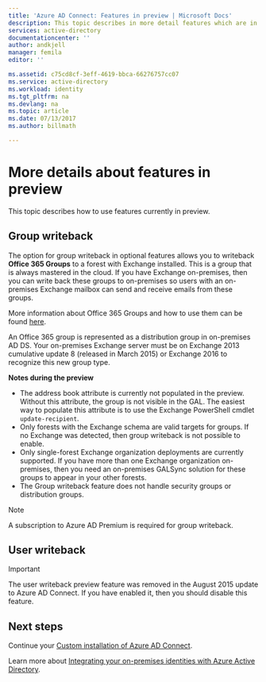 ```yaml
---
title: 'Azure AD Connect: Features in preview | Microsoft Docs'
description: This topic describes in more detail features which are in preview in Azure AD Connect.
services: active-directory
documentationcenter: ''
author: andkjell
manager: femila
editor: ''

ms.assetid: c75cd8cf-3eff-4619-bbca-66276757cc07
ms.service: active-directory
ms.workload: identity
ms.tgt_pltfrm: na
ms.devlang: na
ms.topic: article
ms.date: 07/13/2017
ms.author: billmath

---
```

# More details about features in preview
This topic describes how to use features currently in preview.

## Group writeback
The option for group writeback in optional features allows you to writeback **Office 365 Groups** to a forest with Exchange installed. This is a group that is always mastered in the cloud. If you have Exchange on-premises, then you can write back these groups to on-premises so users with an on-premises Exchange mailbox can send and receive emails from these groups.

More information about Office 365 Groups and how to use them can be found [here](http://aka.ms/O365g).

An Office 365 group is represented as a distribution group in on-premises AD DS. Your on-premises Exchange server must be on Exchange 2013 cumulative update 8 (released in March 2015) or Exchange 2016 to recognize this new group type.

**Notes during the preview**

* The address book attribute is currently not populated in the preview. Without this attribute, the group is not visible in the GAL. The easiest way to populate this attribute is to use the Exchange PowerShell cmdlet `update-recipient`.
* Only forests with the Exchange schema are valid targets for groups. If no Exchange was detected, then group writeback is not possible to enable.
* Only single-forest Exchange organization deployments are currently supported. If you have more than one Exchange organization on-premises, then you need an on-premises GALSync solution for these groups to appear in your other forests.
* The Group writeback feature does not handle security groups or distribution groups.

> [!NOTE]
> A subscription to Azure AD Premium is required for group writeback.
> 
>

## User writeback
> [!IMPORTANT]
> The user writeback preview feature was removed in the August 2015 update to Azure AD Connect. If you have enabled it, then you should disable this feature.
>
>

## Next steps
Continue your [Custom installation of Azure AD Connect](active-directory-aadconnect-get-started-custom.md).

Learn more about [Integrating your on-premises identities with Azure Active Directory](active-directory-aadconnect.md).
